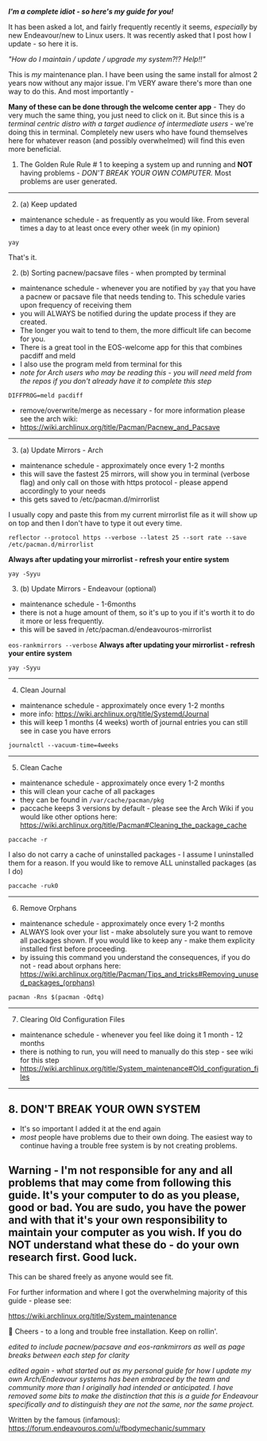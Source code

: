 ***I'm a complete idiot - so here's my guide for you!***

It has been asked a lot, and fairly frequently recently it seems, *especially* by new Endeavour/new to Linux users.  It was recently asked that I post how I update - so here it is.

*"How do I maintain / update / upgrade my system?!?  Help!!"*

This is *my* maintenance plan.  I have been using the same install for almost 2 years now without any major issue.  I'm VERY aware there's more than one way to do this.  And most importantly -

**Many of these can be done through the welcome center app** - They do very much the same thing, you just need to click on it.  But since this is a *terminal centric distro with a target audience of intermediate users* - we're doing this in terminal.  Completely new users who have found themselves here for whatever reason (and possibly overwhelmed) will find this even more beneficial.

1. The Golden Rule 
Rule # 1 to keeping a system up and running and **NOT** having problems - 
*DON'T BREAK YOUR OWN COMPUTER.* Most problems are user generated.

______________________________________________________________________

2. (a) Keep updated 
- maintenance schedule - as frequently as you would like.  From several times a day to at least once every other week (in my opinion)

`yay`

That's it.  

2. (b)  Sorting pacnew/pacsave files - when prompted by terminal
- maintenance schedule - whenever you are notified by `yay` that you have a pacnew or pacsave file that needs tending to.  This schedule varies upon frequency of receiving them
- you will ALWAYS be notified during the update process if they are created.
- The longer you wait to tend to them, the more difficult life can become for you.
- There is a great tool in the EOS-welcome app for this that combines pacdiff and meld
- I also use the program meld from terminal for this
- *note for Arch users who may be reading this - you will need meld from the repos if you don't already have it to complete this step*

`DIFFPROG=meld pacdiff`

- remove/overwrite/merge as necessary - for more information please see the arch wiki:
- https://wiki.archlinux.org/title/Pacman/Pacnew_and_Pacsave

____________________________________________________________________

3. (a) Update Mirrors - Arch 
- maintenance schedule - approximately once every 1-2 months
- this will save the fastest 25 mirrors, will show you in terminal (verbose flag) and only call on those with https protocol - please append accordingly to your needs
- this gets saved to /etc/pacman.d/mirrorlist

I usually copy and paste this from my current mirrorlist file as it will show up on top and then I don't have to type it out every time.

`reflector --protocol https --verbose --latest 25 --sort rate --save /etc/pacman.d/mirrorlist`

**Always after updating your mirrorlist - refresh your entire system**

`yay -Syyu`

3. (b) Update Mirrors - Endeavour (optional)
- maintenance schedule - 1-6months
- there is not a huge amount of them, so it's up to you if it's worth it to do it more or less frequently.
- this will be saved in /etc/pacman.d/endeavouros-mirrorlist

`eos-rankmirrors --verbose`
**Always after updating your mirrorlist - refresh your entire system**

`yay -Syyu`

______________________________________________________________________

4. Clean Journal
- maintenance schedule - approximately once every 1-2 months
- more info: https://wiki.archlinux.org/title/Systemd/Journal
- this will keep 1 months (4 weeks) worth of journal entries you can still see in case you have errors

`journalctl --vacuum-time=4weeks`
______________________________________________________________________

5. Clean Cache
- maintenance schedule - approximately once every 1-2 months
- this will clean your cache of all packages
- they can be found in `/var/cache/pacman/pkg`
- paccache keeps 3 versions by default - please see the Arch Wiki if you would like other options here: https://wiki.archlinux.org/title/Pacman#Cleaning_the_package_cache

`paccache -r`

I also do not carry a cache of uninstalled packages - I assume I uninstalled them for a reason.  If you would like to remove ALL uninstalled packages (as I do)

`paccache -ruk0`
______________________________________________________________________

6.  Remove Orphans
- maintenance schedule - approximately once every 1-2 months
- ALWAYS look over your list - make absolutely sure you want to remove all packages shown.  If you would like to keep any - make them explicity installed first before proceeding.  
- by issuing this command you understand the consequences, if you do not - read about orphans here: https://wiki.archlinux.org/title/Pacman/Tips_and_tricks#Removing_unused_packages_(orphans)

`pacman -Rns $(pacman -Qdtq)`
______________________________________________________________________

7. Clearing Old Configuration Files
- maintenance schedule - whenever you feel like doing it 1 month - 12 months
- there is nothing to run, you will need to manually do this step - see wiki for this step
- https://wiki.archlinux.org/title/System_maintenance#Old_configuration_files

______________________________________________________________________

**8.  DON'T BREAK YOUR OWN SYSTEM**
-
- It's so important I added it at the end again
- *most* people have problems due to their own doing.  The easiest way to continue having a trouble free system is by not creating problems.  

**Warning - I'm not responsible for any and all problems that may come from following this guide.  It's your computer to do as you please, good or bad.  You are sudo, you have the power and with that it's your own responsibility to maintain your computer as you wish.  If you do NOT understand what these do - do your own research first.  Good luck.**
-

This can be shared freely as anyone would see fit.

For further information and where I got the overwhelming majority of this guide - please see:

https://wiki.archlinux.org/title/System_maintenance

:beers:
Cheers - to a long and trouble free installation.  Keep on rollin'.

*edited to include pacnew/pacsave and eos-rankmirrors as well as page breaks between each step for clarity*


*edited again - what started out as my personal guide for how I update my own Arch/Endeavour systems has been embraced by the team and community more than I originally had intended or anticipated.  I have removed some bits to make the distinction that this is a guide for Endeavour specifically and to distinguish they are not the same, nor the same project.*

Written by the famous (infamous):
https://forum.endeavouros.com/u/fbodymechanic/summary
